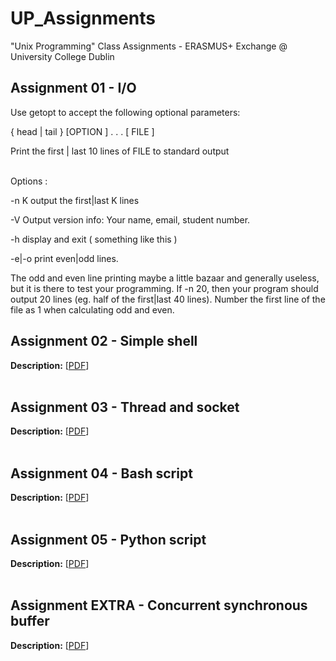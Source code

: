 # UP_Assignments
"Unix Programming" Class Assignments - ERASMUS+ Exchange @ University College Dublin

## Assignment 01 - I/O

Use getopt to accept the following optional parameters:

{ head | tail } [OPTION ] . . . [ FILE ]

Print the first | last 10 lines of FILE to standard output  
<br>

Options :

-n K output the first|last K lines

-V Output version info: Your name, email, student number.

-h display and exit ( something like this )

-e|-o print even|odd lines.

The odd and even line printing maybe a little bazaar and generally useless, but it is there to test your programming. If -n 20, then your program should output 20 lines (eg. half of the first|last 40 lines). Number the first line of the file as 1 when calculating odd and even.
<br>  

## Assignment 02 - Simple shell
**Description:** [[PDF](https://github.com/Grade0/UP_Assignments/blob/main/assign2/Assignment_2.pdf)]
<br><br>

## Assignment 03 - Thread and socket
**Description:** [[PDF](https://github.com/Grade0/UP_Assignments/blob/main/assign3/Assignment3.pdf)]
<br><br>  

## Assignment 04 - Bash script
**Description:** [[PDF](https://github.com/Grade0/UP_Assignments/blob/main/assign4/Assignment4_COMP20200.pdf)]
<br><br>  

## Assignment 05 - Python script
**Description:** [[PDF](https://github.com/Grade0/UP_Assignments/blob/main/assign5/Assignment_5.pdf)]
<br><br>  

## Assignment EXTRA - Concurrent synchronous buffer
**Description:** [[PDF](https://github.com/Grade0/UP_Assignments/blob/main/assignm_extra/EsercizioBufferSincrono.pdf)]
<br><br>  
